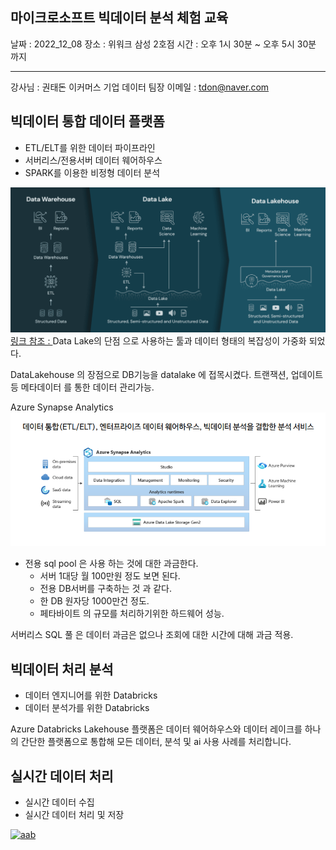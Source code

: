 

## 마이크로소프트 빅데이터 분석 체험 교육

날짜 : 2022_12_08
장소 : 위워크 삼성 2호점
시간 : 오후 1시 30분 ~ 오후 5시 30분 까지

---
강사님 : 권태돈
이커머스 기업 데이터 팀장
이메일 : tdon@naver.com

## 빅데이터 통합 데이터 플랫폼

- ETL/ELT를 위한 데이터 파이프라인
- 서버리스/전용서버 데이터 웨어하우스
- SPARK를 이용한 비정형 데이터 분석


![Data Lakehouse 가 필요한 과정.png](images/MS_Databricks_2022_12_08_Data_lake_house.png)
[링크 참조 : ](https://www.databricks.com/blog/2020/01/30/what-is-a-data-Iakehouse.html)
Data Lake의 단점 으로 사용하는 툴과 데이터 형태의 복잡성이 가중화 되었다.

DataLakehouse 의 장점으로 DB기능을 datalake 에 접목시켰다. 트랜잭션, 업데이트 등 메타데이터 를 통한 데이터 관리가능.

Azure Synapse Analytics
![Azure_Synapse_Analytics.png](images/MS_Databricks_2022_12_08_Azure_Synapse_Analytics.png)

- 전용 sql pool 은 사용 하는 것에 대한 과금한다.
  - 서버 1대당 월 100만원 정도 보면 된다.
  - 전용 DB서버를 구축하는 것 과 같다.
  - 한 DB 원자당 1000만건 정도.
  - 페타바이트 의 규모를 처리하기위한 하드웨어 성능.

서버리스 SQL 풀 은 데이터 과금은 없으나 조회에 대한 시간에 대해 과금 적용.


## 빅데이터 처리 분석

- 데이터 엔지니어를 위한 Databricks
- 데이터 분석가를 위한 Databricks

Azure Databricks Lakehouse 플랫폼은 데이터 웨어하우스와 데이터 레이크를 하나의 간단한 플랫폼으로 통합해 모든 데이터, 분석 및 ai 사용 사례를 처리합니다.


## 실시간 데이터 처리

- 실시간 데이터 수집
- 실시간 데이터 처리 및 저장


[![aab](https://mermaid.ink/img/pako:eNpdUl1P4zAQ_CurfWqlwLUlTa8WOgkOdEJqDyTKC8qLSZzEItn1-QNdqPrfz6UNB_hpPDMejXa9xYJLhQI7TWUnTU4AltmPRkdiPN5TANeb1QEArJhqaLTzbPuBE0IXTKNKQiVPnpifx4Nyxya00monvWYaWIBLq712DZiDDsb1RcMt1z3I4Bu2sGHq4TK8yuOr9e3V9erm968h45ZAVZUqvH4h5dz5k_32Q1IJlZI-WOU--C6C5y4WKKCw6kuRB_ffejg_3zwvCrwqGtJ_wlfDvbfSqzrGmVYSaao_6xe2Dp0iD3GA5l3dMLfvQXeKYF_WSKPsQK6V7aQuMcHuiARu92KOvlGdylFEWEr7nGNOu-iLo-L7ngoU3gaVYDBlbHalZW1lh6KSrYuskfTI_OmOYot_UUyX89N0kS1my2w-n07T74sEexSzs9Pl5GyRZdlkNp9kaZruEnx9i5gmqEodd78-fJy49krXuPsHdK602A?type=png)](https://mermaid.live/edit#pako:eNpdUl1P4zAQ_CurfWqlwLUlTa8WOgkOdEJqDyTKC8qLSZzEItn1-QNdqPrfz6UNB_hpPDMejXa9xYJLhQI7TWUnTU4AltmPRkdiPN5TANeb1QEArJhqaLTzbPuBE0IXTKNKQiVPnpifx4Nyxya00monvWYaWIBLq712DZiDDsb1RcMt1z3I4Bu2sGHq4TK8yuOr9e3V9erm968h45ZAVZUqvH4h5dz5k_32Q1IJlZI-WOU--C6C5y4WKKCw6kuRB_ffejg_3zwvCrwqGtJ_wlfDvbfSqzrGmVYSaao_6xe2Dp0iD3GA5l3dMLfvQXeKYF_WSKPsQK6V7aQuMcHuiARu92KOvlGdylFEWEr7nGNOu-iLo-L7ngoU3gaVYDBlbHalZW1lh6KSrYuskfTI_OmOYot_UUyX89N0kS1my2w-n07T74sEexSzs9Pl5GyRZdlkNp9kaZruEnx9i5gmqEodd78-fJy49krXuPsHdK602A)
